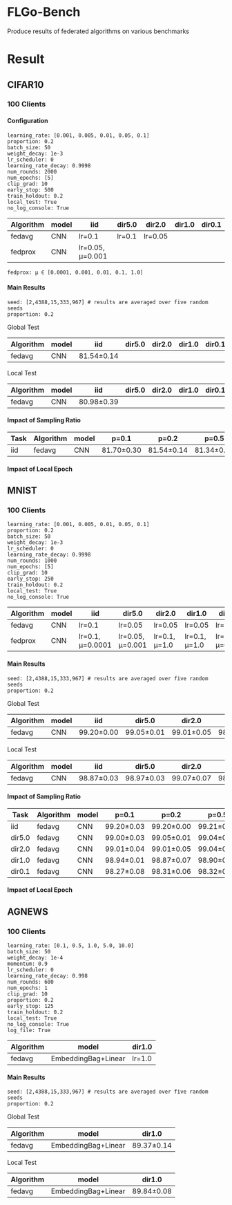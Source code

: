 # FLGo-Bench
Produce results of federated algorithms on various benchmarks

# Result
## CIFAR10
### 100 Clients
#### Configuration
```
learning_rate: [0.001, 0.005, 0.01, 0.05, 0.1]
proportion: 0.2
batch_size: 50
weight_decay: 1e-3
lr_scheduler: 0
learning_rate_decay: 0.9998
num_rounds: 2000
num_epochs: [5]
clip_grad: 10
early_stop: 500
train_holdout: 0.2
local_test: True
no_log_console: True
```

| **Algorithm** | **model** | **iid**          | **dir5.0** | **dir2.0** | **dir1.0** | **dir0.1** |    
|---------------|-----------|------------------|------------|------------|------------|------------|
| fedavg        | CNN       | lr=0.1           | lr=0.1     | lr=0.05    |            |            |
| fedprox       | CNN       | lr=0.05, μ=0.001 |            |            |            |            |

```
fedprox: μ ∈ [0.0001, 0.001, 0.01, 0.1, 1.0]
```

#### Main Results
```
seed: [2,4388,15,333,967] # results are averaged over five random seeds
proportion: 0.2
```
Global Test

| **Algorithm** | **model** | **iid**    | **dir5.0** | **dir2.0** | **dir1.0** | **dir0.1** |    
|---------------|-----------|------------|------------|------------|------------|------------|
| fedavg        | CNN       | 81.54±0.14 |            |            |            |            |

Local Test


| **Algorithm** | **model** | **iid**    | **dir5.0** | **dir2.0** | **dir1.0** | **dir0.1** |    
|---------------|-----------|------------|------------|------------|------------|------------|
| fedavg        | CNN       | 80.98±0.39 |            |            |            |            |

#### Impact of Sampling Ratio

| **Task** | **Algorithm** | **model** | **p=0.1**  | **p=0.2**  | **p=0.5**  | **p=1.0** |  
|----------|---------------|-----------|------------|------------|------------|-----------|
| iid      | fedavg        | CNN       | 81.70±0.30 | 81.54±0.14 | 81.34±0.23 |           |

#### Impact of Local Epoch
## MNIST
### 100 Clients
```
learning_rate: [0.001, 0.005, 0.01, 0.05, 0.1]
proportion: 0.2
batch_size: 50
weight_decay: 1e-3
lr_scheduler: 0
learning_rate_decay: 0.9998
num_rounds: 1000
num_epochs: [5]
clip_grad: 10
early_stop: 250
train_holdout: 0.2
local_test: True
no_log_console: True
```

| **Algorithm** | **model** | **iid**          | **dir5.0**       | **dir2.0**    | **dir1.0**    | **dir0.1**      |    
|---------------|-----------|------------------|------------------|---------------|---------------|-----------------|
| fedavg        | CNN       | lr=0.1           | lr=0.05          | lr=0.05       | lr=0.05       | lr=0.05         |
| fedprox       | CNN       | lr=0.1, μ=0.0001 | lr=0.05, μ=0.001 | lr=0.1, μ=1.0 | lr=0.1, μ=1.0 | lr=0.05, μ=0.01 |

#### Main Results
```
seed: [2,4388,15,333,967] # results are averaged over five random seeds
proportion: 0.2
```
Global Test

| **Algorithm** | **model** | **iid**    | **dir5.0** | **dir2.0** | **dir1.0** | **dir0.1** |    
|---------------|-----------|------------|------------|------------|------------|------------|
| fedavg        | CNN       | 99.20±0.00 | 99.05±0.01 | 99.01±0.05 | 98.87±0.07 | 98.31±0.06 |

Local Test

| **Algorithm** | **model** | **iid**    | **dir5.0** | **dir2.0** | **dir1.0** | **dir0.1** |    
|---------------|-----------|------------|------------|------------|------------|------------|
| fedavg        | CNN       | 98.87±0.03 | 98.97±0.03 | 99.07±0.07 | 98.67±0.06 | 97.96±0.09 |

#### Impact of Sampling Ratio

| **Task** | **Algorithm** | **model** | **p=0.1**  | **p=0.2**  | **p=0.5**  | **p=1.0**  |  
|----------|---------------|-----------|------------|------------|------------|------------|
| iid      | fedavg        | CNN       | 99.20±0.03 | 99.20±0.00 | 99.21±0.02 | 99.22±0.00 |
| dir5.0   | fedavg        | CNN       | 99.00±0.03 | 99.05±0.01 | 99.04±0.01 | 99.05±0.01 |
| dir2.0   | fedavg        | CNN       | 99.01±0.04 | 99.01±0.05 | 99.04±0.02 | 99.05±0.01 |
| dir1.0   | fedavg        | CNN       | 98.94±0.01 | 98.87±0.07 | 98.90±0.03 | 98.94±0.00 |
| dir0.1   | fedavg        | CNN       | 98.27±0.08 | 98.31±0.06 | 98.32±0.04 | 98.33±0.02 |

#### Impact of Local Epoch
## AGNEWS
### 100 Clients
```
learning_rate: [0.1, 0.5, 1.0, 5.0, 10.0]
batch_size: 50
weight_decay: 1e-4
momentum: 0.9
lr_scheduler: 0
learning_rate_decay: 0.998
num_rounds: 600
num_epochs: 1
clip_grad: 10
proportion: 0.2
early_stop: 125
train_holdout: 0.2
local_test: True
no_log_console: True
log_file: True
```

| **Algorithm** | **model**           | **dir1.0** |   
|---------------|---------------------|------------|
| fedavg        | EmbeddingBag+Linear | lr=1.0     |

#### Main Results
```
seed: [2,4388,15,333,967] # results are averaged over five random seeds
proportion: 0.2
```
Global Test

| **Algorithm** | **model**           | **dir1.0** |   
|---------------|---------------------|------------|
| fedavg        | EmbeddingBag+Linear | 89.37±0.14 |

Local Test

| **Algorithm** | **model**           | **dir1.0** |   
|---------------|---------------------|------------|
| fedavg        | EmbeddingBag+Linear | 89.84±0.08 |